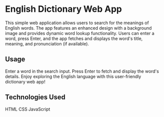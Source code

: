 
# English Dictionary Web App

This simple web application allows users to search for the meanings of English words. The app features an enhanced design with a background image and provides dynamic word lookup functionality. Users can enter a word, press Enter, and the app fetches and displays the word's title, meaning, and pronunciation (if available).

## Usage
Enter a word in the search input.
Press Enter to fetch and display the word's details.
Enjoy exploring the English language with this user-friendly dictionary web app!

## Technologies Used
HTML
CSS
JavaScript
